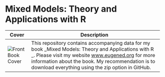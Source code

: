 # Mixed Models: Theory and Applications with R 

| Cover | Description |
|---|---|
| ![Front Book Cover](https://github.com/eugenedemidenko/advancedstats/blob/master/FrontBookCover.png) | This repository contains accompanying data for my book _Mixed Models: Theory and Applications with R _. Please visit my website www.eugened.org for more information about the book. My recommendation is to download everything using the zip option in GitHub. |
